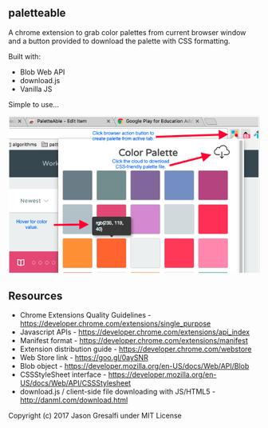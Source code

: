 ## paletteable

A chrome extension to grab color palettes from current browser window and a button provided to download the palette with CSS formatting.

Built with:

- Blob Web API
- download.js
- Vanilla JS

Simple to use...

![alt tag](https://github.com/jgresalfi/paletteable/blob/master/paletteable-howto.png)

## Resources
- Chrome Extensions Quality Guidelines - https://developer.chrome.com/extensions/single_purpose
- Javascript APIs - https://developer.chrome.com/extensions/api_index
- Manifest format - https://developer.chrome.com/extensions/manifest
- Extension distribution guide - https://developer.chrome.com/webstore
- Web Store link - https://goo.gl/0aySNR
- Blob object - https://developer.mozilla.org/en-US/docs/Web/API/Blob
- CSSStyleSheet interface - https://developer.mozilla.org/en-US/docs/Web/API/CSSStylesheet
- download.js / client-side file downloading with JS/HTML5 - http://danml.com/download.html

Copyright (c) 2017 Jason Gresalfi under MIT License
